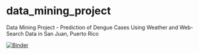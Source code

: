 # data_mining_project
Data Mining Project - Prediction of Dengue Cases Using Weather and Web-Search Data in San Juan, Puerto Rico

[![Binder](https://mybinder.org/badge_logo.svg)](https://mybinder.org/v2/gh/Joglas/data_mining_project/master?filepath=https%3A%2F%2Fgithub.com%2FJoglas%2Fdata_mining_project%2Fblob%2Fmaster%2Fdata_analysis_dengue_forecast.ipynb)
